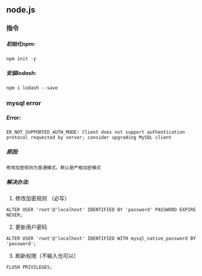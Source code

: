 ## node.js

### 指令
##### 初始化npm: 
``` 
npm init -y
```

##### 安装lodash: 
```
npm i lodash --save
```


### mysql error
##### Error: 
```
ER_NOT_SUPPORTED_AUTH_MODE: Client does not support authentication protocol requested by server; consider upgrading MySQL client
```

##### 原因: 
```
修改加密规则为普通模式，默认是严格加密模式
```

##### 解决办法:

1. 修改加密规则 （必写）
```
ALTER USER 'root'@'localhost' IDENTIFIED BY 'password' PASSWORD EXPIRE NEVER;
```

2. 更新用户密码
```
ALTER USER 'root'@'localhost' IDENTIFIED WITH mysql_native_password BY 'password';
```

3. 刷新权限（不输入也可以）
```
FLUSH PRIVILEGES;
```
